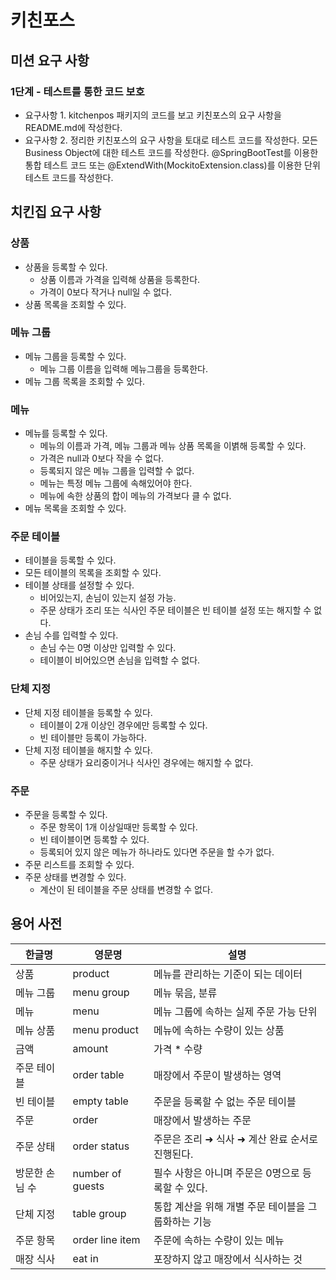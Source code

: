 # 키친포스

## 미션 요구 사항

### 1단계 - 테스트를 통한 코드 보호
- 요구사항 1. kitchenpos 패키지의 코드를 보고 키친포스의 요구 사항을 README.md에 작성한다.
- 요구사항 2. 정리한 키친포스의 요구 사항을 토대로 테스트 코드를 작성한다. 
모든 Business Object에 대한 테스트 코드를 작성한다. 
@SpringBootTest를 이용한 통합 테스트 코드 또는 @ExtendWith(MockitoExtension.class)를 이용한 단위 테스트 코드를 작성한다.

## 치킨집 요구 사항

### 상품
- 상품을 등록할 수 있다.
    - 상품 이름과 가격을 입력해 상품을 등록한다.
    - 가격이 0보다 작거나 null일 수 없다.
- 상품 목록을 조회할 수 있다.

### 메뉴 그룹
- 메뉴 그룹을 등록할 수 있다.
    - 메뉴 그룹 이름을 입력해 메뉴그룹을 등록한다.
- 메뉴 그룹 목록을 조회할 수 있다.

### 메뉴
- 메뉴를 등록할 수 있다.
    - 메뉴의 이름과 가격, 메뉴 그룹과 메뉴 상품 목록을 이볅해 등록할 수 있다.
    - 가격은 null과 0보다 작을 수 없다.
    - 등록되지 않은 메뉴 그룹을 입력할 수 없다.
    - 메뉴는 특정 메뉴 그룹에 속해있어야 한다.
    - 메뉴에 속한 상품의 합이 메뉴의 가격보다 클 수 없다.
- 메뉴 목록을 조회할 수 있다.
    
### 주문 테이블
- 테이블을 등록할 수 있다.
- 모든 테이블의 목록을 조회할 수 있다.
- 테이블 상태를 설정할 수 있다.
    - 비어있는지, 손님이 있는지 설정 가능.
    - 주문 상태가 조리 또는 식사인 주문 테이블은 빈 테이블 설정 또는 해지할 수 없다.
- 손님 수를 입력할 수 있다.
    - 손님 수는 0명 이상만 입력할 수 있다.
    - 테이블이 비어있으면 손님을 입력할 수 없다.

### 단체 지정
- 단체 지정 테이블을 등록할 수 있다.
    - 테이블이 2개 이상인 경우에만 등록할 수 있다.
    - 빈 테이블만 등록이 가능하다.
- 단체 지정 테이블을 해지할 수 있다.
    - 주문 상태가 요리중이거나 식사인 경우에는 해지할 수 없다.

### 주문
- 주문을 등록할 수 있다.
    - 주문 항목이 1개 이상일때만 등록할 수 있다.
    - 빈 테이블이면 등록할 수 있다.
    - 등록되어 있지 않은 메뉴가 하나라도 있다면 주문을 할 수가 없다.
- 주문 리스트를 조회할 수 있다.
- 주문 상태를 변경할 수 있다.
    - 계산이 된 테이블을 주문 상태를 변경할 수 없다.

## 용어 사전

| 한글명 | 영문명 | 설명 |
| --- | --- | --- |
| 상품 | product | 메뉴를 관리하는 기준이 되는 데이터 |
| 메뉴 그룹 | menu group | 메뉴 묶음, 분류 |
| 메뉴 | menu | 메뉴 그룹에 속하는 실제 주문 가능 단위 |
| 메뉴 상품 | menu product | 메뉴에 속하는 수량이 있는 상품 |
| 금액 | amount | 가격 * 수량 |
| 주문 테이블 | order table | 매장에서 주문이 발생하는 영역 |
| 빈 테이블 | empty table | 주문을 등록할 수 없는 주문 테이블 |
| 주문 | order | 매장에서 발생하는 주문 |
| 주문 상태 | order status | 주문은 조리 ➜ 식사 ➜ 계산 완료 순서로 진행된다. |
| 방문한 손님 수 | number of guests | 필수 사항은 아니며 주문은 0명으로 등록할 수 있다. |
| 단체 지정 | table group | 통합 계산을 위해 개별 주문 테이블을 그룹화하는 기능 |
| 주문 항목 | order line item | 주문에 속하는 수량이 있는 메뉴 |
| 매장 식사 | eat in | 포장하지 않고 매장에서 식사하는 것 |
